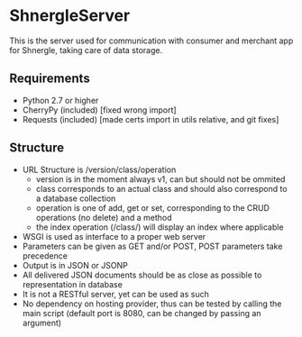 ShnergleServer
==============

This is the server used for communication with consumer and merchant app for Shnergle, taking care of data storage.

Requirements
------------

 * Python 2.7 or higher
 * CherryPy (included) [fixed wrong import]
 * Requests (included) [made certs import in utils relative, and git fixes]


Structure
---------
 
 * URL Structure is /version/class/operation
   * version is in the moment always v1, can but should not be ommited
   * class corresponds to an actual class and should also correspond to a database collection
   * operation is one of add, get or set, corresponding to the CRUD operations (no delete) and a method
   * the index operation (/class/) will display an index where applicable
 * WSGI is used as interface to a proper web server
 * Parameters can be given as GET and/or POST, POST parameters take precedence
 * Output is in JSON or JSONP
 * All delivered JSON documents should be as close as possible to representation in database
 * It is not a RESTful server, yet can be used as such
 * No dependency on hosting provider, thus can be tested by calling the main script (default port is 8080, can be changed by passing an argument)
